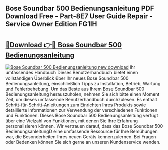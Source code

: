 ## Bose Soundbar 500 Bedienungsanleitung PDF Download Free - Part-8E7 User Guide Repair - Service Owner Edition FG1lH

# <h2><a href="http://df2rj5.blite.top/?on=Bose+Soundbar+500+Bedienungsanleitung">🔗Download 👉🔴 Bose Soundbar 500 Bedienungsanleitung</a></h2>

[![Bose Soundbar 500 Bedienungsanleitung new download](https://i.imgur.com/lujVjoI.png)](http://df2rj5.blite.top/?on=Bose+Soundbar+500+Bedienungsanleitung)
Ihr umfassendes Handbuch Dieses Benutzerhandbuch bietet einen vollständigen Überblick über Ihr neues Bose Soundbar 500 Bedienungsanleitung, einschließlich Tipps zu Installation, Betrieb, Wartung und Fehlerbehebung. Um das Beste aus Ihrem Bose Soundbar 500 Bedienungsanleitung herauszuholen, nehmen Sie sich bitte einen Moment Zeit, um dieses umfassende Benutzerhandbuch durchzulesen. Es enthält Schritt-für-Schritt-Anleitungen zum Einrichten Ihres Produkts sowie detaillierte Informationen zur Verwendung der verschiedenen Funktionen und Funktionen. Dieses Bose Soundbar 500 Bedienungsanleitung verfügt über eine Vielzahl von Funktionen, mit denen Sie Ihre Erfahrung personalisieren können. Wir vertrauen darauf, dass das Bose Soundbar 500 BedienungsanleitungD eine umfassende Ressource für Ihre Bemühungen war, die Besonderheiten Ihres neuen Geräts kennenzulernen. Bei Fragen oder Bedenken können Sie sich gerne an unseren Kundenservice wenden.
